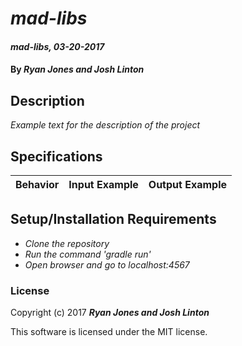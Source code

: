 # _mad-libs_

#### _mad-libs, 03-20-2017_

#### By _**Ryan Jones and Josh Linton**_

## Description
_Example text for the description of the project_


## Specifications

| Behavior                   | Input Example     | Output Example    |
| -------------------------- | -----------------:| -----------------:|



## Setup/Installation Requirements

* _Clone the repository_
* _Run the command 'gradle run'_
* _Open browser and go to localhost:4567_


### License

Copyright (c) 2017 **_Ryan Jones and Josh Linton_**

This software is licensed under the MIT license.
